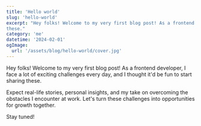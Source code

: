 ```yaml
---
title: 'Hello world'
slug: 'hello-world'
excerpt: "Hey folks! Welcome to my very first blog post! As a frontend developer, I face a lot of exciting challenges every day, and I thought it'd be fun to start sharing
these."
category: 'me'
datetime: '2024-02-01'
ogImage:
  url: '/assets/blog/hello-world/cover.jpg'
---
```


Hey folks! Welcome to my very first blog post! As a frontend developer, I face a lot of exciting challenges every day, and I thought it'd be fun to start sharing these. 

Expect real-life stories, personal insights, and my take on overcoming the obstacles I encounter at work. Let's turn these challenges into opportunities for growth together. 

Stay tuned!
